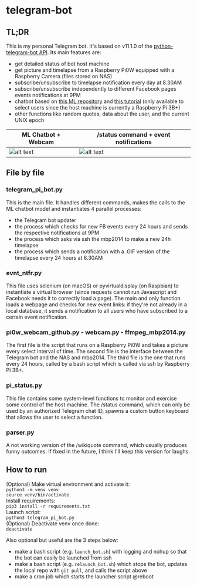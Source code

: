 # telegram-bot

## TL;DR
This is my personal Telegram bot. It's based on v11.1.0 of the [python-telegram-bot API](https://github.com/python-telegram-bot/python-telegram-bot/tree/v11.1.0).
Its main features are:
- get detailed status of bot host machine
- get picture and timelapse from a Raspberry Pi0W equipped with a Raspberry Camera (files stored on NAS)
- subscribe/unsubscribe to timelapse notification every day at 8.30AM
- subscribe/unsubscribe independently to different Facebook pages events notifications at 9PM
- chatbot based on [this ML repository](https://github.com/daniel-kukiela/nmt-chatbot) and [this tutorial](https://pythonprogramming.net/chatbot-deep-learning-python-tensorflow/) (only available to select users since the host machine is currently a Raspberry Pi 3B+)
- other functions like random quotes, data about the user, and the current UNIX epoch

ML Chatbot + Webcam | /status command + event notifications
-------------|--------------
![alt text](https://imgur.com/ibT5xCV.png) | ![alt text](https://imgur.com/XvAiT4H.png)

## File by file
### telegram_pi_bot.py
This is the main file. It handles different commands, makes the calls to the ML chatbot model and instantiates 4 parallel processes:
- the Telegram bot updater
- the process which checks for new FB events every 24 hours and sends the respective notifications at 9PM
- the process which asks via ssh the mbp2014 to make a new 24h timelapse
- the process which sends a notification with a .GIF version of the timelapse every 24 hours at 8.30AM

### evnt_ntfr.py
This file uses selenium (on macOS) or pyvirtualdisplay (on Raspbian) to instantiate a virtual browser (since requests cannot run Javascript and Facebook needs it to correctly load a page). The main and only function loads a webpage and checks for new event links: if they're not already in a local database, it sends a notification to all users who have subscribed to a certain event notification.

### pi0w_webcam_github.py - webcam.py - ffmpeg_mbp2014.py
The first file is the script that runs on a Raspberry Pi0W and takes a picture every select interval of time.
The second file is the interface between the Telegram bot and the NAS and mbp2014.
The third file is the one that runs every 24 hours, called by a bash script which is called via ssh by Raspberry Pi 3B+.

### pi_status.py
This file contains some system-level functions to monitor and exercise some control of the host machine. The /status command, which can only be used by an authorized Telegram chat ID, spawns a custom button keyboard that allows the user to select a function.

### parser.py
A not working version of the /wikiquote command, which usually produces funny outcomes. If fixed in the future, I think I'll keep this version for laughs.

## How to run
(Optional) Make virtual environment and activate it:  
`python3 -m venv venv`  
`source venv/bin/activate`  
Install requirements:  
`pip3 install -r requirements.txt`  
Launch script:  
`python3 telegram_pi_bot.py`  
(Optional) Deactivate venv once done:  
`deactivate`  

Also optional but useful are the 3 steps below:
- make a bash script (e.g. `launch_bot.sh`) with logging and nohup so that the bot can easily be launched from ssh
- make a bash script (e.g. `relaunch_bot.sh`) which stops the bot, updates the local repo with `git pull`, and calls the script above
- make a cron job which starts the launcher script @reboot
